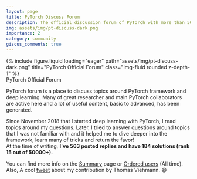 ```yaml
---
layout: page
title: PyTorch Discuss Forum
description: The official discussion forum of PyTorch with more than 50 thousands members and authors of PyTorch
img: assets/img/pt-discuss-dark.png
importance: 2
category: community
giscus_comments: true
---
```


<div class="row">
    <div class="col-sm mt-3 mt-md-0">
        {% include figure.liquid loading="eager" path="assets/img/pt-discuss-dark.png" title="PyTorch Official Forum" class="img-fluid rounded z-depth-1" %}
    </div>
</div>
<div class="caption">
    PyTorch Official Forum
</div>

PyTorch forum is a place to discuss topics around PyTorch framework and deep learning. Many of great researcher and main PyTorch collaborators are active here and a lot of useful content, basic to advanced, has been generated.

Since November 2018 that I started deep learning with PyTorch, I read topics around my questions. Later, I tried to answer questions around topics that I was not familiar with and it helped me to dive deeper into the framework, learn many of tricks and return the favor!<br> At the time of writing, <strong>I've 563 posted replies and have 184 solutions (rank 15 out of 50000+).</strong>

You can find more info on the <a href="https://discuss.pytorch.org/u/nikronic/summary">Summary</a> page or <a href="https://discuss.pytorch.org/u?order=likes_received&period=all">Ordered users</a> (All time). Also, A cool <a href="https://x.com/ThomasViehmann/status/1309794697049714689">tweet</a> about my contribution by Thomas Viehmann. :smile:
